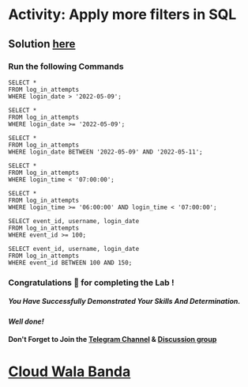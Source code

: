 # Activity: Apply more filters in SQL

## Solution [here]()

### Run the following Commands

```
SELECT * 
FROM log_in_attempts 
WHERE login_date > '2022-05-09';

SELECT * 
FROM log_in_attempts 
WHERE login_date >= '2022-05-09';

SELECT * 
FROM log_in_attempts 
WHERE login_date BETWEEN '2022-05-09' AND '2022-05-11';

SELECT * 
FROM log_in_attempts 
WHERE login_time < '07:00:00';

SELECT * 
FROM log_in_attempts 
WHERE login_time >= '06:00:00' AND login_time < '07:00:00';

SELECT event_id, username, login_date
FROM log_in_attempts
WHERE event_id >= 100;

SELECT event_id, username, login_date
FROM log_in_attempts
WHERE event_id BETWEEN 100 AND 150;
```

### Congratulations 🎉 for completing the Lab !

##### *You Have Successfully Demonstrated Your Skills And Determination.*

#### *Well done!*

#### Don't Forget to Join the [Telegram Channel](https://t.me/cloudwalabanda) & [Discussion group](https://t.me/cloudwalabandachats)

# [Cloud Wala Banda](https://www.youtube.com/@cloudwalabanda)